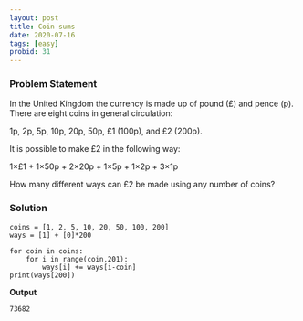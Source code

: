 ```yaml
---
layout: post
title: Coin sums
date: 2020-07-16 
tags: [easy]
probid: 31
---
```



### Problem Statement

In the United Kingdom the currency is made up of pound (£) and pence (p). There are eight coins in general circulation:

1p, 2p, 5p, 10p, 20p, 50p, £1 (100p), and £2 (200p).

It is possible to make £2 in the following way:

1×£1 + 1×50p + 2×20p + 1×5p + 1×2p + 3×1p

How many different ways can £2 be made using any number of coins?


### Solution

```
coins = [1, 2, 5, 10, 20, 50, 100, 200]
ways = [1] + [0]*200

for coin in coins:
    for i in range(coin,201):
        ways[i] += ways[i-coin]
print(ways[200])
```

**Output**

```
73682
```


